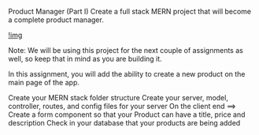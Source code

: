 Product Manager (Part I)
Create a full stack MERN project that will become a complete product manager.

[!img](./static/img1.png)


Note: We will be using this project for the next couple of assignments as well, so keep that in mind as you are building it.

In this assignment, you will add the ability to create a new product on the main page of the app.


 Create your MERN stack folder structure
 Create your server, model, controller, routes, and config files for your server
 On the client end ==> Create a form component so that your Product can have a title, price and description
 Check in your database that your products are being added